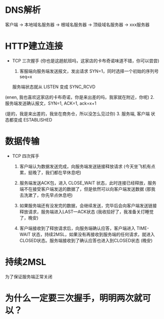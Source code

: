 # DNS解析
客户端 -> 本地域名服务器 -> 根域名服务器 -> 顶级域名服务器 -> xxx服务器

# HTTP建立连接

- TCP 三次握手
(你也是这趟航班吗，这家店的卡布奇诺味道不错，你可以尝尝)
  1. 客服端向服务端发送报文，发出请求 SYN=1，同时选择一个初始的序列号 seq=x
    
    服务端状态就从 LISTEN 变成 SYNC_RCVD


(enen, 我也喜欢这家店的卡布奇诺，你是来出差的吗，我家就在附近，你呢)
  2. 服务端发送确认报文，SYN=1, ACK=1, ack=x+1 



(是的，我是来出差的，我坐在商务仓，所以没怎么见过你)
  3. 服务端, 客户端 状态都变成 ESTABLISHED

# 数据传输

- TCP 四次挥手

  1. 客户端认为数据发送完成，向服务端发送链接释放请求
(今天坐飞机有点累，挺晚了，我们都在早休息吧)


  2. 服务端发送ACK包，进入 CLOSE_WAIT 状态，此时连接已经释放，服务端不在接受客户端发送的数据了，但是依然可以向客户端发送数据
(那我去洗漱了，你先早点休息吧)


  3. 如果服务端还有没发完的数据，会继续发送，完毕后会向客户端发送链接释放请求，服务端进入LAST—ACK状态
(我收拾好了，我准备关灯睡觉了，晚安)

  4. 客户端接收到了释放请求后，向服务端确认应答，客户端进入 TIME-WAIT 状态，持续2MSL，如果没有再接收到服务端的任何请求，就进入CLOSED状态。服务端接收到了确认应答也进入到CLOSED状态
(晚安)



# 持续2MSL
为了保证服务端正常关闭



# 为什么一定要三次握手，明明两次就可以？

